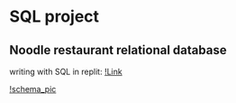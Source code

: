 
# SQL project

## Noodle restaurant relational database

writing with SQL in replit: [!Link](https://replit.com/@ThanyanonSaetan/SQLhomeworkbatch6#main.sql)

[!schema_pic](https://github.com/Thanyanon/datascience_project/blob/main/sql/noodle_restaurant/schema.png)
